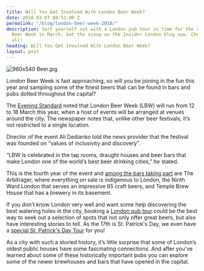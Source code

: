 ```yaml
---
title: Will You Get Involved With London Beer Week?
date: 2018-03-07 08:52:00 Z
permalink: "/blog/london-beer-week-2018/"
description: Sort yourself out with a London pub tour in time for the amazing London
  Beer Week in March. Get the scoop on the Insider London blog now. Cheers, one and
  all!
heading: Will You Get Involved With London Beer Week?
layout: post
---
```


![960x540 Beer.jpg](/uploads/960x540%20Beer.jpg)

London Beer Week is fast approaching, so will you be joining in the fun this year and sampling some of the finest beers that can be found in bars and pubs dotted throughout the capital?

The [Evening Standard](https://www.standard.co.uk/go/london/bars/london-beer-week-2018-how-to-find-the-best-pints-in-the-capital-a3771396.html) noted that London Beer Week (LBW) will run from 12 to 18 March this year, when a host of events will be arranged at venues around the city. The newspaper notes that, unlike other beer festivals, it’s not restricted to a single location.

Director of the event Ali Dedianko told the news provider that the festival was founded on “values of inclusivity and discovery”.

“LBW is celebrated in the tap rooms, draught houses and beer bars that make London one of the world’s best beer drinking cities,” he stated.

This is the fourth year of the event and [among the bars taking part](https://drinkup.london/bars/collection/17710/london-beer-week-2018-bars/#!/what/0/where/0/when/0/cost/0/search/) are The Arbitrager, where everything on sale is indigenous to London, the Ninth Ward London that serves an impressive 65 craft beers, and Temple Brew House that has a brewery in its basement.

If you don’t know London very well and want some help discovering the best watering holes in the city, booking a [London pub tour](https://www.insider-london.co.uk/) could be the best way to seek out a selection of spots that not only offer great beers, but also have interesting stories to tell. As the 17th is St. Patrick's Day, we even have a [special St. Patrick's Day Tour](https://www.insider-london.co.uk/st-patricks-day-2018/) for you!

As a city with such a storied history, it’s little surprise that some of London’s oldest public houses have some fascinating connections. And after you’ve learned about some of these historically important pubs you can explore some of the newer brewhouses and bars that have opened in the capital.
